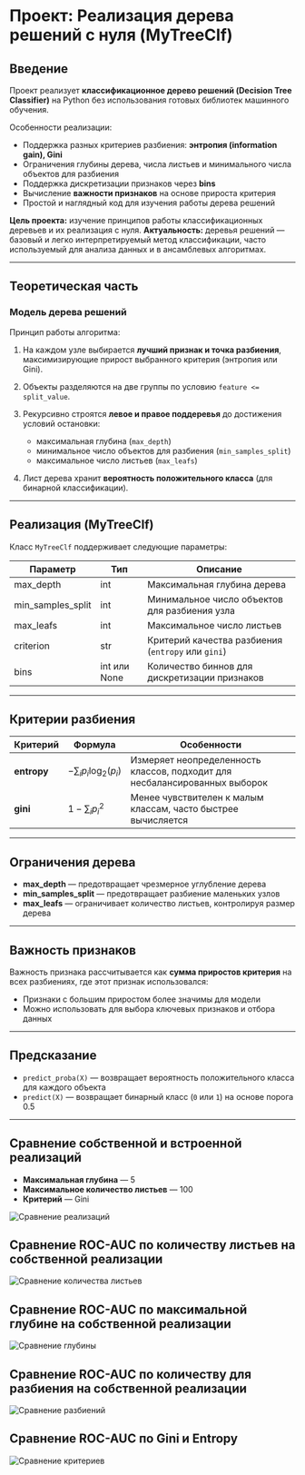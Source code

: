 

# Проект: Реализация дерева решений с нуля (MyTreeClf)

## Введение

Проект реализует **классификационное дерево решений (Decision Tree Classifier)** на Python без использования готовых библиотек машинного обучения.

Особенности реализации:

* Поддержка разных критериев разбиения: **энтропия (information gain), Gini**
* Ограничения глубины дерева, числа листьев и минимального числа объектов для разбиения
* Поддержка дискретизации признаков через **bins**
* Вычисление **важности признаков** на основе прироста критерия
* Простой и наглядный код для изучения работы дерева решений

**Цель проекта:** изучение принципов работы классификационных деревьев и их реализация с нуля.
**Актуальность:** деревья решений — базовый и легко интерпретируемый метод классификации, часто используемый для анализа данных и в ансамблевых алгоритмах.

---

## Теоретическая часть

### Модель дерева решений

Принцип работы алгоритма:

1. На каждом узле выбирается **лучший признак и точка разбиения**, максимизирующие прирост выбранного критерия (энтропия или Gini).
2. Объекты разделяются на две группы по условию `feature <= split_value`.
3. Рекурсивно строятся **левое и правое поддеревья** до достижения условий остановки:

   * максимальная глубина (`max_depth`)
   * минимальное число объектов для разбиения (`min_samples_split`)
   * максимальное число листьев (`max_leafs`)
4. Лист дерева хранит **вероятность положительного класса** (для бинарной классификации).

---

## Реализация (MyTreeClf)

Класс `MyTreeClf` поддерживает следующие параметры:

| Параметр            | Тип          | Описание                                           |
| ------------------- | ------------ | -------------------------------------------------- |
| max\_depth          | int          | Максимальная глубина дерева                        |
| min\_samples\_split | int          | Минимальное число объектов для разбиения узла      |
| max\_leafs          | int          | Максимальное число листьев                         |
| criterion           | str          | Критерий качества разбиения (`entropy` или `gini`) |
| bins                | int или None | Количество биннов для дискретизации признаков      |

---

## Критерии разбиения

| Критерий    | Формула                   | Особенности                                                                |
| ----------- | ------------------------- | -------------------------------------------------------------------------- |
| **entropy** | $-\sum_i p_i \log_2(p_i)$ | Измеряет неопределенность классов, подходит для несбалансированных выборок |
| **gini**    | $1 - \sum_i p_i^2$        | Менее чувствителен к малым классам, часто быстрее вычисляется              |

---

## Ограничения дерева

* **max\_depth** — предотвращает чрезмерное углубление дерева
* **min\_samples\_split** — предотвращает разбиение маленьких узлов
* **max\_leafs** — ограничивает количество листьев, контролируя размер дерева

---

## Важность признаков

Важность признака рассчитывается как **сумма приростов критерия** на всех разбиениях, где этот признак использовался:

* Признаки с большим приростом более значимы для модели
* Можно использовать для выбора ключевых признаков и отбора данных

---

## Предсказание

* `predict_proba(X)` — возвращает вероятность положительного класса для каждого объекта
* `predict(X)` — возвращает бинарный класс (`0` или `1`) на основе порога 0.5

---

## Сравнение собственной и встроенной реализаций

* **Максимальная глубина** — 5
* **Максимальное количество листьев** — 100
* **Критерий** — Gini


![Сравнение реализаций](images/default_metric.png)

## Сравнение ROC-AUC по количеству листьев на собственной реализации

![Сравнение количества листьев](images/leaves_cnt.png)

## Сравнение ROC-AUC по максимальной глубине на собственной реализации

![Сравнение глубины](images/depth_cnt.png)

## Сравнение ROC-AUC по количеству для разбиения на собственной реализации

![Сравнение разбиений](images/split_cnt.png)

## Сравнение ROC-AUC по Gini и Entropy

![Сравнение критериев](images/criterion.png)



